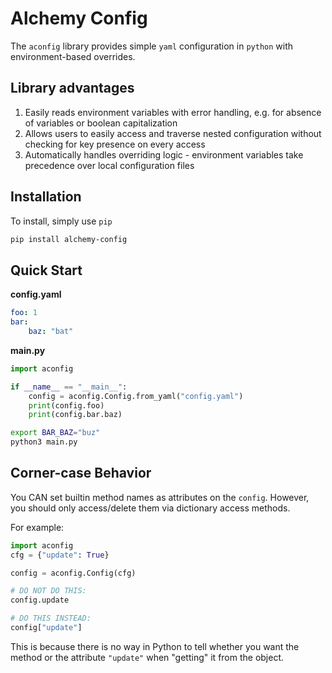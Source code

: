 # Alchemy Config
The `aconfig` library provides simple `yaml` configuration in `python` with environment-based overrides.

## Library advantages
1. Easily reads environment variables with error handling, e.g. for absence of variables or boolean capitalization
1. Allows users to easily access and traverse nested configuration without checking for key presence on every access
1. Automatically handles overriding logic - environment variables take precedence over local configuration files

## Installation

To install, simply use `pip`

```sh
pip install alchemy-config
```

## Quick Start

**config.yaml**
```yaml
foo: 1
bar:
    baz: "bat"
```

**main.py**
```py
import aconfig

if __name__ == "__main__":
    config = aconfig.Config.from_yaml("config.yaml")
    print(config.foo)
    print(config.bar.baz)
```

```sh
export BAR_BAZ="buz"
python3 main.py
```

## Corner-case Behavior

You CAN set builtin method names as attributes on the `config`. However, you should only access/delete them via dictionary access methods.

For example:

```py
import aconfig
cfg = {"update": True}

config = aconfig.Config(cfg)

# DO NOT DO THIS:
config.update

# DO THIS INSTEAD:
config["update"]
```

This is because there is no way in Python to tell whether you want the method or the attribute `"update"` when "getting" it from the object.
